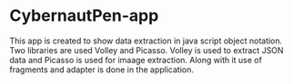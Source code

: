 # CybernautPen-app
This app is created to show data extraction in java script object notation.
Two libraries are used Volley and Picasso.
Volley is used to extract JSON data and Picasso is used for imaage extraction.
Along with it use of fragments and adapter is done in the application.
